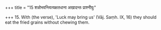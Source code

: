 +++
title = "15 शन्नोभवन्त्वित्यक्षतधाना अखादन्तः प्राश्नीयुः"

+++
15. With (the verse), 'Luck may bring us' (Vāj. Saṃh. IX, 16) they should eat the fried grains without chewing them.
